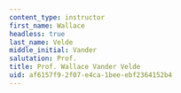 ```yaml
---
content_type: instructor
first_name: Wallace
headless: true
last_name: Velde
middle_initial: Vander
salutation: Prof.
title: Prof. Wallace Vander Velde
uid: af6157f9-2f07-e4ca-1bee-ebf2364152b4
---
```

